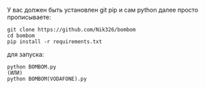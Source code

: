 У вас должен быть установлен git pip и сам python
далее просто прописываете:
```
git clone https://github.com/Nik326/bombom
cd bombom
pip install -r requirements.txt
```
для запуска:
```
python BOMBOM.py 
(ИЛИ)
python BOMBOM(VODAFONE).py
```
